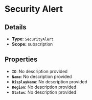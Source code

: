 # Security Alert

## Details

- **Type:** `SecurityAlert`
- **Scope:** subscription

## Properties

- **`ID`**: No description provided
- **`Name`**: No description provided
- **`DisplayName`**: No description provided
- **`Region`**: No description provided
- **`Status`**: No description provided

